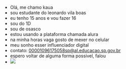 - Olá, me chamo kaua
- sou estudante do leonardo vila boas
- eu tenho 15 anos e vou fazer 16
- sou do 1D
- sou de osasco
- estou usando a plataforma chamada alura
- na minha horas vaga gosto de mexer no celular
-  meu sonho esser influenciador digital
-  contato: 00001096175058sp@al.educacao.sp.gov.br
-  espero voltar de alguma forma possivel, falou
-  ![](![206023_0](https://github.com/user-attachments/assets/47bdc094-0fd7-486f-b09f-45bc379a1f89)
)
